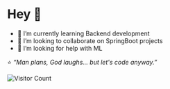  # Hey 👋

<!--
**maple0311/maple0311** is a ✨ _special_ ✨ repository because its `README.md` (this file) appears on your GitHub profile.

Here are some ideas to get you started:-->
- 🌱 I’m currently learning Backend development
- 👯 I’m looking to collaborate on SpringBoot projects
- 🤔 I’m looking for help with ML
  

⭐ *“Man plans, God laughs… but let's code anyway.”*  

![Visitor Count](https://komarev.com/ghpvc/?username=maple0311&color=blue)
